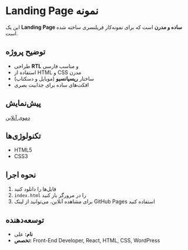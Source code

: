 # Landing Page نمونه

این یک **Landing Page ساده و مدرن** است که برای نمونه‌کار فریلنسری ساخته شده است.

## توضیح پروژه
- طراحی **RTL** و مناسب فارسی
- استفاده از HTML و CSS مدرن
- ساختار **ریسپانسیو** (موبایل و دسکتاپ)
- افکت‌های ساده برای جذابیت بصری

## پیش‌نمایش
[دموی آنلاین](https://alishqomi.github.io/Landing-page/)

## تکنولوژی‌ها
- HTML5
- CSS3

## نحوه اجرا
1. فایل‌ها را دانلود کنید
2. `index.html` را در مرورگر باز کنید
3. برای مشاهده آنلاین، می‌توانید از لینک GitHub Pages استفاده کنید

## توسعه‌دهنده
- **نام:** علی
- **تخصص:** Front-End Developer, React, HTML, CSS, WordPress
